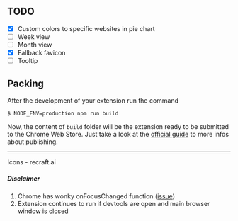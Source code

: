 ## TODO
 - [x] Custom colors to specific websites in pie chart
 - [ ] Week view
 - [ ] Month view
 - [x] Fallback favicon
 - [ ] Tooltip

## Packing

After the development of your extension run the command

```
$ NODE_ENV=production npm run build
```

Now, the content of `build` folder will be the extension ready to be submitted to the Chrome Web Store. Just take a look at the [official guide](https://developer.chrome.com/webstore/publish) to more infos about publishing.

---
Icons - recraft.ai
##### Disclaimer
1. Chrome has wonky onFocusChanged function ([issue](https://issues.chromium.org/issues/41116352))
2. Extension continues to run if devtools are open and main browser window is closed 